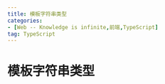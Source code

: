 ```yaml
---
title: 模板字符串类型
categories: 
- [Web -- Knowledge is infinite,前端,TypeScript]
tag: TypeScript
---
```

# 模板字符串类型
